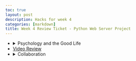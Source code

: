 ```yaml
---
toc: true
layout: post
description: Hacks for week 4
categories: [markdown]
title: Week 4 Review Ticket - Python Web Server Project
---
```

<ul>
    <li>
        <details closed>
            <summary>Psychology and the Good Life</summary>
            * Goals: (ACTUALLY DO THESE, EFFORT -> HAPPINESS)
                - Create something fun outside of class (SUPERSCRUMMERS)
                    * Fun game for groups to play
                    * More team building with the team
                - Make a substantial impact on the Robotics club
                - Offer help to classmates (particularly in psych)
                - 8-10hrs of sleep
        </details>
    </li>
    <li>
        <a href="">Video Review</a>
    </li>
    <li>
        <details closed>
            <summary>Collaboration</summary>
            * My group is completely random as I hadn't known any of them aside from Dash
                - Not entirely sure about common interests
                - There is some variance in gender and a lot in culture.
                - Unsure of skill sets, but they are all interested in Computer Science
        </details>
    </li>
</ul>

